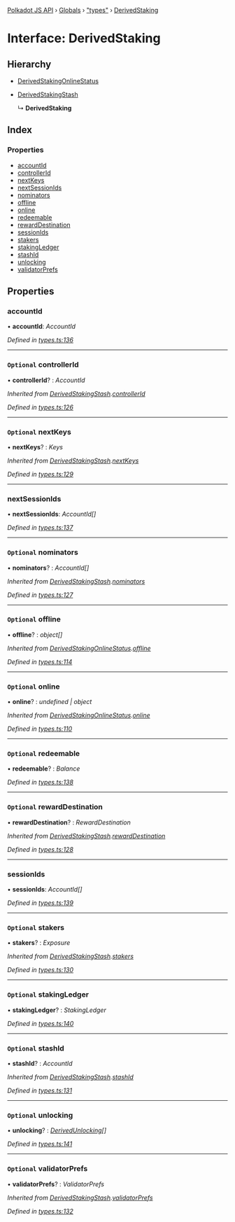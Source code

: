 [Polkadot JS API](../README.md) › [Globals](../globals.md) › ["types"](../modules/_types_.md) › [DerivedStaking](_types_.derivedstaking.md)

# Interface: DerivedStaking

## Hierarchy

* [DerivedStakingOnlineStatus](_types_.derivedstakingonlinestatus.md)

* [DerivedStakingStash](_types_.derivedstakingstash.md)

  ↳ **DerivedStaking**

## Index

### Properties

* [accountId](_types_.derivedstaking.md#accountid)
* [controllerId](_types_.derivedstaking.md#optional-controllerid)
* [nextKeys](_types_.derivedstaking.md#optional-nextkeys)
* [nextSessionIds](_types_.derivedstaking.md#nextsessionids)
* [nominators](_types_.derivedstaking.md#optional-nominators)
* [offline](_types_.derivedstaking.md#optional-offline)
* [online](_types_.derivedstaking.md#optional-online)
* [redeemable](_types_.derivedstaking.md#optional-redeemable)
* [rewardDestination](_types_.derivedstaking.md#optional-rewarddestination)
* [sessionIds](_types_.derivedstaking.md#sessionids)
* [stakers](_types_.derivedstaking.md#optional-stakers)
* [stakingLedger](_types_.derivedstaking.md#optional-stakingledger)
* [stashId](_types_.derivedstaking.md#optional-stashid)
* [unlocking](_types_.derivedstaking.md#optional-unlocking)
* [validatorPrefs](_types_.derivedstaking.md#optional-validatorprefs)

## Properties

###  accountId

• **accountId**: *AccountId*

*Defined in [types.ts:136](https://github.com/polkadot-js/api/blob/022c7ea645/packages/api-derive/src/types.ts#L136)*

___

### `Optional` controllerId

• **controllerId**? : *AccountId*

*Inherited from [DerivedStakingStash](_types_.derivedstakingstash.md).[controllerId](_types_.derivedstakingstash.md#optional-controllerid)*

*Defined in [types.ts:126](https://github.com/polkadot-js/api/blob/022c7ea645/packages/api-derive/src/types.ts#L126)*

___

### `Optional` nextKeys

• **nextKeys**? : *Keys*

*Inherited from [DerivedStakingStash](_types_.derivedstakingstash.md).[nextKeys](_types_.derivedstakingstash.md#optional-nextkeys)*

*Defined in [types.ts:129](https://github.com/polkadot-js/api/blob/022c7ea645/packages/api-derive/src/types.ts#L129)*

___

###  nextSessionIds

• **nextSessionIds**: *AccountId[]*

*Defined in [types.ts:137](https://github.com/polkadot-js/api/blob/022c7ea645/packages/api-derive/src/types.ts#L137)*

___

### `Optional` nominators

• **nominators**? : *AccountId[]*

*Inherited from [DerivedStakingStash](_types_.derivedstakingstash.md).[nominators](_types_.derivedstakingstash.md#optional-nominators)*

*Defined in [types.ts:127](https://github.com/polkadot-js/api/blob/022c7ea645/packages/api-derive/src/types.ts#L127)*

___

### `Optional` offline

• **offline**? : *object[]*

*Inherited from [DerivedStakingOnlineStatus](_types_.derivedstakingonlinestatus.md).[offline](_types_.derivedstakingonlinestatus.md#optional-offline)*

*Defined in [types.ts:114](https://github.com/polkadot-js/api/blob/022c7ea645/packages/api-derive/src/types.ts#L114)*

___

### `Optional` online

• **online**? : *undefined | object*

*Inherited from [DerivedStakingOnlineStatus](_types_.derivedstakingonlinestatus.md).[online](_types_.derivedstakingonlinestatus.md#optional-online)*

*Defined in [types.ts:110](https://github.com/polkadot-js/api/blob/022c7ea645/packages/api-derive/src/types.ts#L110)*

___

### `Optional` redeemable

• **redeemable**? : *Balance*

*Defined in [types.ts:138](https://github.com/polkadot-js/api/blob/022c7ea645/packages/api-derive/src/types.ts#L138)*

___

### `Optional` rewardDestination

• **rewardDestination**? : *RewardDestination*

*Inherited from [DerivedStakingStash](_types_.derivedstakingstash.md).[rewardDestination](_types_.derivedstakingstash.md#optional-rewarddestination)*

*Defined in [types.ts:128](https://github.com/polkadot-js/api/blob/022c7ea645/packages/api-derive/src/types.ts#L128)*

___

###  sessionIds

• **sessionIds**: *AccountId[]*

*Defined in [types.ts:139](https://github.com/polkadot-js/api/blob/022c7ea645/packages/api-derive/src/types.ts#L139)*

___

### `Optional` stakers

• **stakers**? : *Exposure*

*Inherited from [DerivedStakingStash](_types_.derivedstakingstash.md).[stakers](_types_.derivedstakingstash.md#optional-stakers)*

*Defined in [types.ts:130](https://github.com/polkadot-js/api/blob/022c7ea645/packages/api-derive/src/types.ts#L130)*

___

### `Optional` stakingLedger

• **stakingLedger**? : *StakingLedger*

*Defined in [types.ts:140](https://github.com/polkadot-js/api/blob/022c7ea645/packages/api-derive/src/types.ts#L140)*

___

### `Optional` stashId

• **stashId**? : *AccountId*

*Inherited from [DerivedStakingStash](_types_.derivedstakingstash.md).[stashId](_types_.derivedstakingstash.md#optional-stashid)*

*Defined in [types.ts:131](https://github.com/polkadot-js/api/blob/022c7ea645/packages/api-derive/src/types.ts#L131)*

___

### `Optional` unlocking

• **unlocking**? : *[DerivedUnlocking](../modules/_types_.md#derivedunlocking)[]*

*Defined in [types.ts:141](https://github.com/polkadot-js/api/blob/022c7ea645/packages/api-derive/src/types.ts#L141)*

___

### `Optional` validatorPrefs

• **validatorPrefs**? : *ValidatorPrefs*

*Inherited from [DerivedStakingStash](_types_.derivedstakingstash.md).[validatorPrefs](_types_.derivedstakingstash.md#optional-validatorprefs)*

*Defined in [types.ts:132](https://github.com/polkadot-js/api/blob/022c7ea645/packages/api-derive/src/types.ts#L132)*
